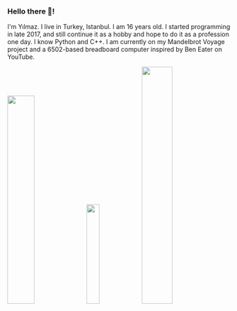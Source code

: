 ### Hello there 👋!

I'm Yılmaz. I live in Turkey, Istanbul. I am 16 years old. I started programming in late 2017, and still continue it as a hobby and hope to do it as a profession one day. I know Python and C++. I am currently on my Mandelbrot Voyage project and a 6502-based breadboard computer inspired by Ben Eater on YouTube.

<img src="https://github-readme-stats.vercel.app/api?username=Yilmaz4&show_icons=true&theme=dark&bg_color=0d1117&cache_seconds=1801&title_color=c7cfd8&text_color=979da3&border_color=30363d&include_all_commits=True&custom_title=My%20GitHub%20stats&count_private=true&hide=contribs,stars" width="34.7%"> <img src="https://github-readme-stats.vercel.app/api/top-langs/?username=Yilmaz4&layout=compact&bg_color=0d1117&cache_seconds=1700&title_color=c7cfd8&text_color=979da3&border_color=30363d&custom_title=My%20top%20languages&hide=tcl,html,Batchfile,Makefile,Objective-C,GLSL,Cython" width="24%"> <img src="https://github-readme-stats.vercel.app/api/wakatime?username=Yilmaz4&show_icons=true&theme=dark&bg_color=0d1117&cache_seconds=50&title_color=c7cfd8&text_color=979da3&hide=markdown,text,other,html,c&border_color=30363d&include_all_commits=True&custom_title=My%20coding%20stats%20this%20week" width="37%">
